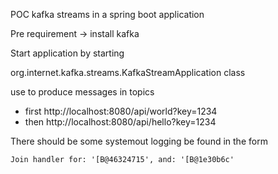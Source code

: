 POC kafka streams in a spring boot application 

Pre requirement -> install kafka

Start application by starting

org.internet.kafka.streams.KafkaStreamApplication class

use to produce messages in topics

- first
http://localhost:8080/api/world?key=1234
- then
http://localhost:8080/api/hello?key=1234

There should be some systemout logging be found in the form

``Join handler for: '[B@46324715', and: '[B@1e30b6c'``